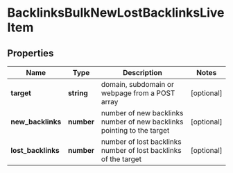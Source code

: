 # BacklinksBulkNewLostBacklinksLiveItem

## Properties

| Name | Type | Description | Notes |
|------------ | ------------- | ------------- | -------------|
**target** | **string** | domain, subdomain or webpage from a POST array |[optional]|
**new_backlinks** | **number** | number of new backlinks<br>number of new backlinks pointing to the target |[optional]|
**lost_backlinks** | **number** | number of lost backlinks<br>number of lost backlinks of the target |[optional]|